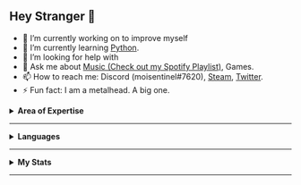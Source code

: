 ## Hey Stranger :raised_hands:


* 🔭 I’m currently working on to improve myself
* 🌱 I’m currently learning [Python](https://www.youtube.com/watch?v=dQw4w9WgXcQ).
* 🤔 I’m looking for help with 
* 💬 Ask me about [Music (Check out my Spotify Playlist)](https://open.spotify.com/playlist/0dfLGy3m0WS6TWfazSFxBK?si=a6O_bmFdRRKtyu1z-kVMSg), Games.
* 📫 How to reach me: Discord (moisentinel#7620), [Steam](https://steamcommunity.com/id/moisentinel/), [Twitter](https://twitter.com/moisentinel).
* ⚡ Fun fact: I am a metalhead. A big one.

<details>
  <summary><b>Area of Expertise</b></summary>
<p>
  
* <b>Games</b>
* <b>Music</b>
* <b>Ur Mom:smirk:</b>

</p>
</details>
<hr>
<details>
  <summary><b>Languages</b></summary>
<p class="big">
  
![Top Langs](https://github-readme-stats.vercel.app/api/top-langs/?username=moiSentineL)

</p>
</details>
<hr>
<details>
  <summary><b>My Stats</b></summary>

![GitHub stats](https://github-readme-stats.vercel.app/api?username=moiSentineL&show_icons=true&theme=onedark&custom_title='My Stats')

:sweat:

</p>
</details>
<hr>
